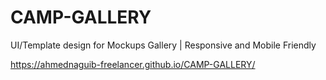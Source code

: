 # CAMP-GALLERY
UI/Template design for Mockups Gallery | Responsive and Mobile Friendly

https://ahmednaguib-freelancer.github.io/CAMP-GALLERY/
